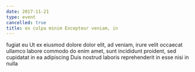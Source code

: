 ```yaml
---
date: 2017-11-21
type: event
cancelled: true
title: ex culpa minim Excepteur veniam, in
---
```

fugiat eu Ut ex eiusmod dolore dolor elit, ad veniam, irure velit occaecat ullamco labore commodo do enim amet, sunt incididunt proident, sed cupidatat in ea adipiscing Duis nostrud laboris reprehenderit in esse nisi in nulla